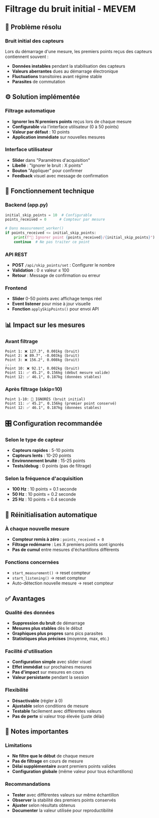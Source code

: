 # Filtrage du bruit initial - MEVEM

## 🎯 Problème résolu

### Bruit initial des capteurs
Lors du démarrage d'une mesure, les premiers points reçus des capteurs contiennent souvent :
- **Données instables** pendant la stabilisation des capteurs
- **Valeurs aberrantes** dues au démarrage électronique
- **Fluctuations** transitoires avant régime stable
- **Parasites** de commutation

## ⚙️ Solution implémentée

### Filtrage automatique
- **Ignorer les N premiers points** reçus lors de chaque mesure
- **Configurable** via l'interface utilisateur (0 à 50 points)
- **Valeur par défaut** : 10 points
- **Application immédiate** sur nouvelles mesures

### Interface utilisateur
- **Slider** dans "Paramètres d'acquisition"
- **Libellé** : "Ignorer le bruit : X points"
- **Bouton** "Appliquer" pour confirmer
- **Feedback** visuel avec message de confirmation

## 🔧 Fonctionnement technique

### Backend (app.py)
```python
initial_skip_points = 10  # Configurable
points_received = 0      # Compteur par mesure

# Dans measurement_worker()
if points_received <= initial_skip_points:
    print(f"🚫 Ignorer point {points_received}/{initial_skip_points}")
    continue  # Ne pas traiter ce point
```

### API REST
- **POST** `/api/skip_points/set` : Configurer le nombre
- **Validation** : 0 ≤ valeur ≤ 100
- **Retour** : Message de confirmation ou erreur

### Frontend
- **Slider** 0-50 points avec affichage temps réel
- **Event listener** pour mise à jour visuelle
- **Fonction** `applySkipPoints()` pour envoi API

## 📊 Impact sur les mesures

### Avant filtrage
```
Point 1: ❌ 127.3°, 0.001kg (bruit)
Point 2: ❌ 89.7°, -0.003kg (bruit)  
Point 3: ❌ 156.2°, 0.008kg (bruit)
...
Point 10: ❌ 92.1°, 0.002kg (bruit)
Point 11: ✅ 45.2°, 0.156kg (début mesure valide)
Point 12: ✅ 46.1°, 0.187kg (données stables)
```

### Après filtrage (skip=10)
```
Point 1-10: 🚫 IGNORÉS (bruit initial)
Point 11: ✅ 45.2°, 0.156kg (premier point conservé)
Point 12: ✅ 46.1°, 0.187kg (données stables)
```

## 🎛️ Configuration recommandée

### Selon le type de capteur
- **Capteurs rapides** : 5-10 points
- **Capteurs lents** : 10-20 points
- **Environnement bruité** : 15-25 points
- **Tests/debug** : 0 points (pas de filtrage)

### Selon la fréquence d'acquisition
- **100 Hz** : 10 points = 0.1 seconde
- **50 Hz** : 10 points = 0.2 seconde
- **25 Hz** : 10 points = 0.4 seconde

## 🔄 Réinitialisation automatique

### À chaque nouvelle mesure
- **Compteur remis à zéro** : `points_received = 0`
- **Filtrage redémarre** : Les X premiers points sont ignorés
- **Pas de cumul** entre mesures d'échantillons différents

### Fonctions concernées
- `start_measurement()` → reset compteur
- `start_listening()` → reset compteur  
- Auto-détection nouvelle mesure → reset compteur

## ✅ Avantages

### Qualité des données
- **Suppression du bruit** de démarrage
- **Mesures plus stables** dès le début
- **Graphiques plus propres** sans pics parasites
- **Statistiques plus précises** (moyenne, max, etc.)

### Facilité d'utilisation
- **Configuration simple** avec slider visuel
- **Effet immédiat** sur prochaines mesures
- **Pas d'impact** sur mesures en cours
- **Valeur persistante** pendant la session

### Flexibilité
- **Désactivable** (régler à 0)
- **Ajustable** selon conditions de mesure
- **Testable** facilement avec différentes valeurs
- **Pas de perte** si valeur trop élevée (juste délai)

## 🚨 Notes importantes

### Limitations
- **Ne filtre que le début** de chaque mesure
- **Pas de filtrage** en cours de mesure
- **Délai supplémentaire** avant premiers points valides
- **Configuration globale** (même valeur pour tous échantillons)

### Recommandations
- **Tester** avec différentes valeurs sur même échantillon
- **Observer** la stabilité des premiers points conservés
- **Ajuster** selon résultats obtenus
- **Documenter** la valeur utilisée pour reproductibilité